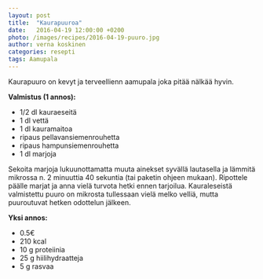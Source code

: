 ```yaml
---
layout: post
title:  "Kaurapuuroa"
date:   2016-04-19 12:00:00 +0200
photo: /images/recipes/2016-04-19-puuro.jpg
author: verna koskinen
categories: resepti
tags: Aamupala
---
```


Kaurapuuro on kevyt ja terveellienn aamupala joka pitää nälkää hyvin.

**Valmistus (1 annos):**

- 1/2 dl kauraeseitä
- 1 dl vettä
- 1 dl kauramaitoa
- ripaus pellavansiemenrouhetta
- ripaus hampunsiemenrouhetta
- 1 dl marjoja

Sekoita marjoja lukuunottamatta muuta ainekset syvällä lautasella ja lämmitä mikrossa n. 2 minuuttia 40 sekuntia (tai paketin ohjeen mukaan). Ripottele päälle marjat ja anna vielä turvota hetki ennen tarjoilua. Kauraleseistä valmistettu puuro on mikrosta tullessaan vielä melko velliä, mutta puuroutuvat hetken odottelun jälkeen.

**Yksi annos:**

- 0.5€
- 210 kcal
- 10 g proteiinia
- 25 g hiilihydraatteja
- 5 g rasvaa
